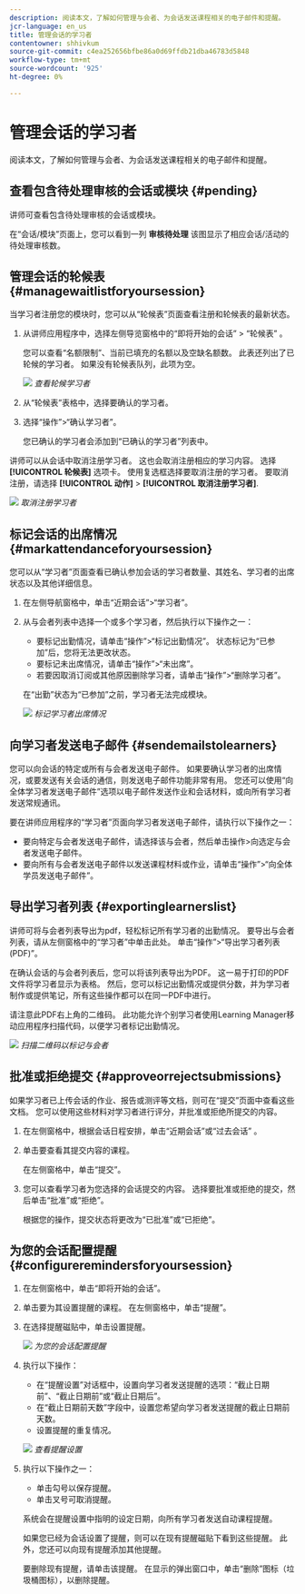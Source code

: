 ```yaml
---
description: 阅读本文，了解如何管理与会者、为会话发送课程相关的电子邮件和提醒。
jcr-language: en_us
title: 管理会话的学习者
contentowner: shhivkum
source-git-commit: c4ea252656bfbe86a0d69ffdb21dba46783d5848
workflow-type: tm+mt
source-wordcount: '925'
ht-degree: 0%

---
```




# 管理会话的学习者

阅读本文，了解如何管理与会者、为会话发送课程相关的电子邮件和提醒。

## 查看包含待处理审核的会话或模块 {#pending}

讲师可查看包含待处理审核的会话或模块。

在“会话/模块”页面上，您可以看到一列 **审核待处理** 该图显示了相应会话/活动的待处理审核数。

## 管理会话的轮候表 {#managewaitlistforyoursession}

当学习者注册您的模块时，您可以从“轮候表”页面查看注册和轮候表的最新状态。

1. 从讲师应用程序中，选择左侧导览窗格中的“即将开始的会话” > “轮候表” 。

   您可以查看“名额限制”、当前已填充的名额以及空缺名额数。 此表还列出了已轮候的学习者。 如果没有轮候表队列，此项为空。

   ![](assets/waitlist.png)
   *查看轮候学习者*

1. 从“轮候表”表格中，选择要确认的学习者。
1. 选择“操作”>“确认学习者”。

   您已确认的学习者会添加到“已确认的学习者”列表中。

讲师可以从会话中取消注册学习者。 这也会取消注册相应的学习内容。 选择 **[!UICONTROL 轮候表]** 选项卡。 使用复选框选择要取消注册的学习者。 要取消注册，请选择 **[!UICONTROL 动作]** > **[!UICONTROL 取消注册学习者]**.

![](assets/unenroll-learners.png)
*取消注册学习者*

## 标记会话的出席情况 {#markattendanceforyoursession}

您可以从“学习者”页面查看已确认参加会话的学习者数量、其姓名、学习者的出席状态以及其他详细信息。

1. 在左侧导航窗格中，单击“近期会话”>“学习者”。
1. 从与会者列表中选择一个或多个学习者，然后执行以下操作之一：

   * 要标记出勤情况，请单击“操作”>“标记出勤情况”。 状态标记为“已参加”后，您将无法更改状态。
   * 要标记未出席情况，请单击“操作”>“未出席”。
   * 若要因取消订阅或其他原因删除学习者，请单击“操作”>“删除学习者”。

   在“出勤”状态为“已参加”之前，学习者无法完成模块。

   ![](assets/markattendance.png)
   *标记学习者出席情况*

## 向学习者发送电子邮件 {#sendemailstolearners}

您可以向会话的特定或所有与会者发送电子邮件。 如果要确认学习者的出席情况，或要发送有关会话的通信，则发送电子邮件功能非常有用。 您还可以使用“向全体学习者发送电子邮件”选项以电子邮件发送作业和会话材料，或向所有学习者发送常规通讯。

要在讲师应用程序的“学习者”页面向学习者发送电子邮件，请执行以下操作之一：

* 要向特定与会者发送电子邮件，请选择该与会者，然后单击操作>向选定与会者发送电子邮件。
* 要向所有与会者发送电子邮件以发送课程材料或作业，请单击“操作”>“向全体学员发送电子邮件”。

## 导出学习者列表 {#exportinglearnerslist}

讲师可将与会者列表导出为pdf，轻松标记所有学习者的出勤情况。 要导出与会者列表，请从左侧窗格中的“学习者”中单击此处。 单击“操作”>“导出学习者列表(PDF)”。

在确认会话的与会者列表后，您可以将该列表导出为PDF。 这一易于打印的PDF文件将学习者显示为表格。 然后，您可以标记出勤情况或提供分数，并为学习者制作或提供笔记，所有这些操作都可以在同一PDF中进行。

请注意此PDF右上角的二维码。 此功能允许个别学习者使用Learning Manager移动应用程序扫描代码，以便学习者标记出勤情况。

![](assets/exportpdf.png)
*扫描二维码以标记与会者*

## 批准或拒绝提交 {#approveorrejectsubmissions}

如果学习者已上传会话的作业、报告或测评等文档，则可在“提交”页面中查看这些文档。 您可以使用这些材料对学习者进行评分，并批准或拒绝所提交的内容。

1. 在左侧窗格中，根据会话日程安排，单击“近期会话”或“过去会话” 。
1. 单击要查看其提交内容的课程。

   在左侧窗格中，单击“提交”。

1. 您可以查看学习者为您选择的会话提交的内容。 选择要批准或拒绝的提交，然后单击“批准”或“拒绝”。

   根据您的操作，提交状态将更改为“已批准”或“已拒绝”。

## 为您的会话配置提醒 {#configureremindersforyoursession}

1. 在左侧窗格中，单击“即将开始的会话”。
1. 单击要为其设置提醒的课程。 在左侧窗格中，单击“提醒”。
1. 在选择提醒磁贴中，单击设置提醒。

   ![](assets/setreminder.png)
   *为您的会话配置提醒*

1. 执行以下操作：

   * 在“提醒设置”对话框中，设置向学习者发送提醒的选项：“截止日期前”、“截止日期前”或“截止日期后”。
   * 在“截止日期前天数”字段中，设置您希望向学习者发送提醒的截止日期前天数。
   * 设置提醒的重复情况。

   ![](assets/remindersettings.png)
   *查看提醒设置*

1. 执行以下操作之一：

   * 单击勾号以保存提醒。
   * 单击叉号可取消提醒。

   系统会在提醒设置中指明的设定日期，向所有学习者发送自动课程提醒。

   如果您已经为会话设置了提醒，则可以在现有提醒磁贴下看到这些提醒。 此外，您还可以向现有提醒添加其他提醒。

   要删除现有提醒，请单击该提醒。 在显示的弹出窗口中，单击“删除”图标（垃圾桶图标），以删除提醒。
